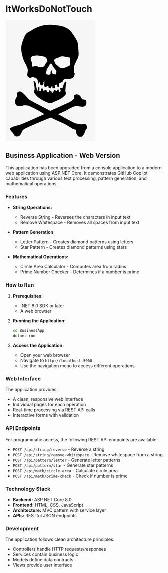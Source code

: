 # ItWorksDoNotTouch

![alt text](https://github.com/referencenull/ItWorksDoNotTouch/blob/main/donottouch.png?raw=true)

## Business Application - Web Version

This application has been upgraded from a console application to a modern web application using ASP.NET Core. It demonstrates GitHub Copilot capabilities through various text processing, pattern generation, and mathematical operations.

### Features

- **String Operations:**
  - Reverse String - Reverses the characters in input text
  - Remove Whitespace - Removes all spaces from input text

- **Pattern Generation:**
  - Letter Pattern - Creates diamond patterns using letters
  - Star Pattern - Creates diamond patterns using stars

- **Mathematical Operations:**
  - Circle Area Calculator - Computes area from radius
  - Prime Number Checker - Determines if a number is prime

### How to Run

1. **Prerequisites:**
   - .NET 8.0 SDK or later
   - A web browser

2. **Running the Application:**
   ```bash
   cd BusinessApp
   dotnet run
   ```

3. **Access the Application:**
   - Open your web browser
   - Navigate to `http://localhost:5000`
   - Use the navigation menu to access different operations

### Web Interface

The application provides:
- A clean, responsive web interface
- Individual pages for each operation
- Real-time processing via REST API calls
- Interactive forms with validation

### API Endpoints

For programmatic access, the following REST API endpoints are available:

- `POST /api/string/reverse` - Reverse a string
- `POST /api/string/remove-whitespace` - Remove whitespace from a string
- `POST /api/pattern/letter` - Generate letter patterns
- `POST /api/pattern/star` - Generate star patterns  
- `POST /api/math/circle-area` - Calculate circle area
- `POST /api/math/prime-check` - Check if number is prime

### Technology Stack

- **Backend:** ASP.NET Core 8.0
- **Frontend:** HTML, CSS, JavaScript
- **Architecture:** MVC pattern with service layer
- **APIs:** RESTful JSON endpoints

### Development

The application follows clean architecture principles:
- Controllers handle HTTP requests/responses
- Services contain business logic
- Models define data contracts
- Views provide user interface
